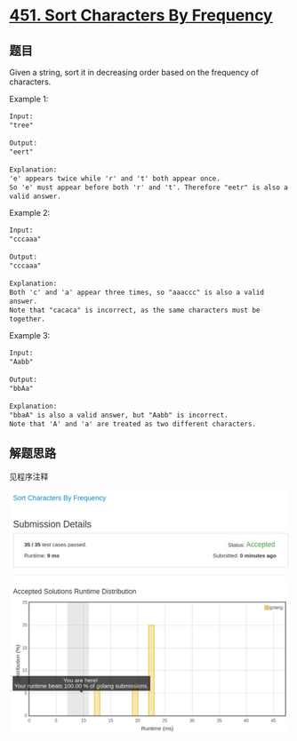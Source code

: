 # [451. Sort Characters By Frequency](https://leetcode.com/problems/sort-characters-by-frequency/)

## 题目

Given a string, sort it in decreasing order based on the frequency of characters.

Example 1:

```text
Input:
"tree"

Output:
"eert"

Explanation:
'e' appears twice while 'r' and 't' both appear once.
So 'e' must appear before both 'r' and 't'. Therefore "eetr" is also a valid answer.
```

Example 2:

```text
Input:
"cccaaa"

Output:
"cccaaa"

Explanation:
Both 'c' and 'a' appear three times, so "aaaccc" is also a valid answer.
Note that "cacaca" is incorrect, as the same characters must be together.
```

Example 3:

```text
Input:
"Aabb"

Output:
"bbAa"

Explanation:
"bbaA" is also a valid answer, but "Aabb" is incorrect.
Note that 'A' and 'a' are treated as two different characters.
```

## 解题思路

见程序注释

![100](451.100.png)